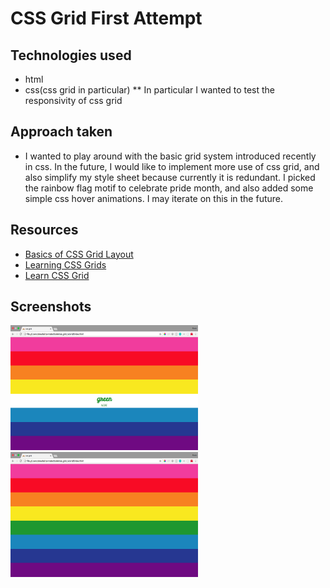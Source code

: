 # CSS Grid First Attempt

## Technologies used
* html
* css(css grid in particular)
** In particular I wanted to test the responsivity of css grid
## Approach taken
* I wanted to play around with the basic grid system introduced recently in css. In the future, I would like to implement more use of css grid, and also simplify my style sheet because currently it is redundant. I picked the rainbow flag motif to celebrate pride month, and also added some simple css hover animations. I may iterate on this in the future. 

## Resources
* <a target="_blank" href="https://medium.com/labcodes/basics-of-css-grid-layout-3a47aea089dc">Basics of CSS Grid Layout</a>
* <a target="_blank" href="http://varun.ca/css-grid/?utm_source=Responsive+Design+Weekly&utm_campaign=bca151dcf0-RWD_Newsletter_260&utm_medium=email&utm_term=0_df65b6d7c8-bca151dcf0-59140565">Learning CSS Grids</a>
* <a target="_blank" href="http://jensimmons.com/post/feb-27-2017/learn-css-grid">Learn CSS Grid</a>

## Screenshots
<img src="images/desktop-hover.png" alt="Desktop view" width="300" height="200">
<img src="images/desktop-no-hover.png" alt="mobile image" width="300" height="200">
